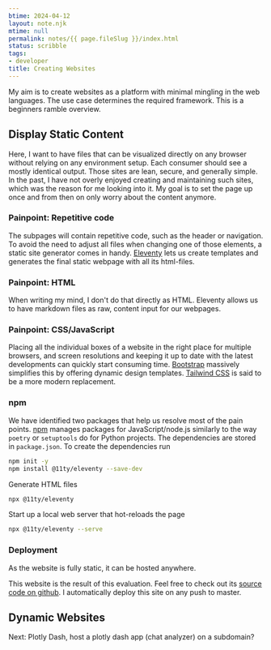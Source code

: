 ```yaml
---
btime: 2024-04-12
layout: note.njk
mtime: null
permalink: notes/{{ page.fileSlug }}/index.html
status: scribble
tags:
- developer
title: Creating Websites
---
```

My aim is to create websites as a platform with minimal mingling in the web languages. The use case determines the required framework. This is a beginners ramble overview.

## Display Static Content

Here, I want to have files that can be visualized directly on any browser without relying on any environment setup. Each
consumer should see a mostly identical output.
Those sites are lean, secure, and generally simple. In the past, I have not overly enjoyed creating and maintaining
such sites, which was the reason for me looking into it.
My goal is to set the page up once and from then on only worry about the content anymore.

### Painpoint: Repetitive code

The subpages will contain repetitive code, such as the header or navigation. To avoid the need to adjust all files when
changing one of those elements, a static site generator comes in handy.
[Eleventy](https://www.11ty.dev/) lets us create templates and generates the final static webpage with all its
html-files.

### Painpoint: HTML

When writing my mind, I don't do that directly as HTML. Eleventy allows us to have markdown files as raw, content input
for our webpages.

### Painpoint: CSS/JavaScript

Placing all the individual boxes of a website in the right place for multiple browsers, and screen resolutions and
keeping it up to date with the latest developments can quickly start consuming time.
[Bootstrap](https://getbootstrap.com/) massively simplifies this by offering dynamic design templates. [Tailwind CSS](https://tailwindcss.com/) is said to be a more modern replacement.

### npm

We have identified two packages that help us resolve most of the pain points.
[npm](https://www.npmjs.com/) manages packages for JavaScript/node.js similarly to the way `poetry` or `setuptools` do
for Python projects.
The dependencies are stored in `package.json`. To create the dependencies run

```bash
npm init -y
npm install @11ty/eleventy --save-dev
```

Generate HTML files

```bash
npx @11ty/eleventy
```

Start up a local web server that hot-reloads the page

```bash
npx @11ty/eleventy --serve
```

### Deployment

As the website is fully static, it can be hosted anywhere.

This website is the result of this evaluation. Feel free to check out
its [source code on github](https://github.com/fabitosh/fabitosh.github.io). I automatically deploy this site on any push to master.

## Dynamic Websites

Next: Plotly Dash, host a plotly dash app (chat analyzer) on a subdomain?